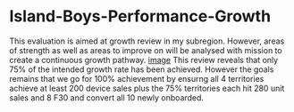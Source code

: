 # Island-Boys-Performance-Growth
This evaluation is aimed at growth review in my subregion. However, areas of strength as well as areas to improve on will be analysed with mission to create a continuous growth pathway.
[image](https://www.google.com/url?sa=i&url=https%3A%2F%2Fwww.simplilearn.com%2Femployee-performance-review-and-appraisal-article&psig=AOvVaw3xhZI_QYDVzjIHvb_nzUXP&ust=1691245822830000&source=images&cd=vfe&opi=89978449&ved=0CBEQjRxqFwoTCID5zuebw4ADFQAAAAAdAAAAABAE)
This review reveals that only 75% of the intended growth rate has been achieved. 
However the goals remains that we go for 100% achievement by ensurng all 4 territories achieve at least 200 device sales plus the 75% territories each hit 280 unit sales and 8 F30 and convert all 10 newly onboarded.
